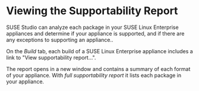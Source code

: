 # Viewing the Supportability Report

SUSE Studio can analyze each package in your SUSE Linux Enterprise
appliances and determine if your appliance is supported, and if there
are any exceptions to supporting an appliance..

On the *Build* tab, each build of a SUSE Linux Enterprise appliance
includes a link to "View supportability report...".

The report opens in a new window and contains a summary of each format
of your appliance. With *full supportability report* it lists each
package in your appliance.
